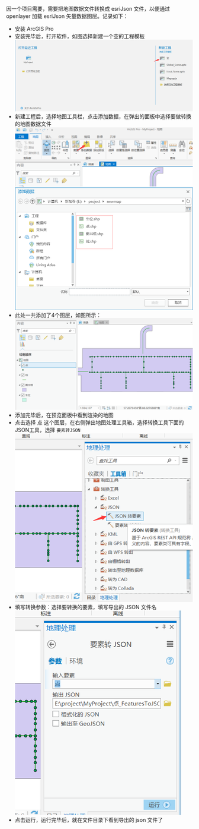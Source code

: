 因一个项目需要，需要把地图数据文件转换成 esriJson 文件，以便通过 openlayer 加载 esriJson 矢量数据图层。记录如下：
* 安装 ArcGIS Pro
* 安装完毕后，打开软件，如图选择新建一个空的工程模板<br/>
![创建工程](../images/arcgis/newProject.png)
* 新建工程后，选择地图工具栏，点击添加数据，在弹出的面板中选择要做转换的地图数据文件<br/>
![添加数据](../images/arcgis/addData.png)
![添加数据](../images/arcgis/selectLayer.png)
* 此处一共添加了4个图层，如图所示：<br/>
![图层](../images/arcgis/layers.png)
* 添加完毕后，在预览面板中看到渲染的地图
* 点击选择 点 这个图层，在右侧弹出地图处理工具箱，选择转换工具下面的JSON工具，选择 `要素转JSON`<br/>
![添加数据](../images/arcgis/transform.png)
* 填写转换参数：选择要转换的要素，填写导出的 JSON 文件名<br/>
![添加数据](../images/arcgis/params.png)
* 点击运行，运行完毕后，就在文件目录下看到导出的 json 文件了